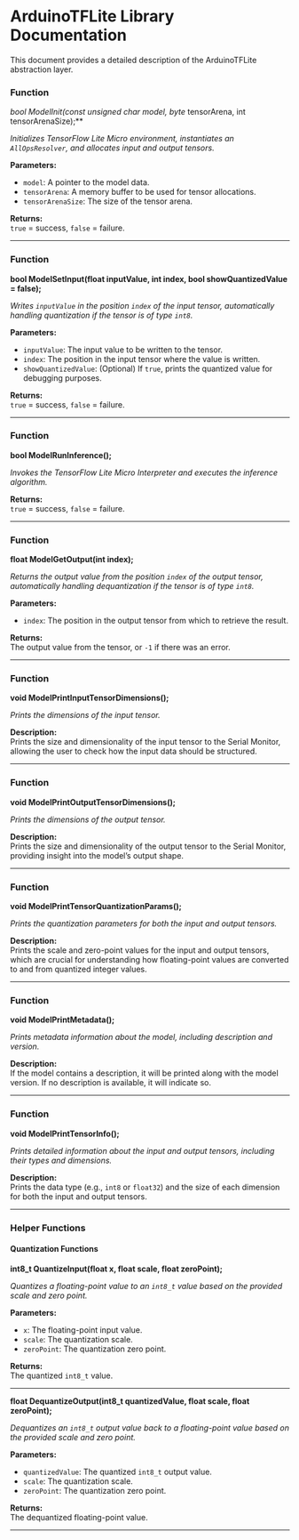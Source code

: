 # ArduinoTFLite Library Documentation

This document provides a detailed description of the ArduinoTFLite abstraction layer.

### **Function**

**bool ModelInit(const unsigned char* model, byte* tensorArena, int tensorArenaSize);**

_Initializes TensorFlow Lite Micro environment, instantiates an `AllOpsResolver`, and allocates input and output tensors._

**Parameters:**

- `model`: A pointer to the model data.
- `tensorArena`: A memory buffer to be used for tensor allocations.
- `tensorArenaSize`: The size of the tensor arena.

**Returns:**  
`true` = success, `false` = failure.

---

### **Function**

**bool ModelSetInput(float inputValue, int index, bool showQuantizedValue = false);**

_Writes `inputValue` in the position `index` of the input tensor, automatically handling quantization if the tensor is of type `int8`._

**Parameters:**

- `inputValue`: The input value to be written to the tensor.
- `index`: The position in the input tensor where the value is written.
- `showQuantizedValue`: (Optional) If `true`, prints the quantized value for debugging purposes.

**Returns:**  
`true` = success, `false` = failure.

---

### **Function**

**bool ModelRunInference();**

_Invokes the TensorFlow Lite Micro Interpreter and executes the inference algorithm._

**Returns:**  
`true` = success, `false` = failure.

---

### **Function**

**float ModelGetOutput(int index);**

_Returns the output value from the position `index` of the output tensor, automatically handling dequantization if the tensor is of type `int8`._

**Parameters:**

- `index`: The position in the output tensor from which to retrieve the result.

**Returns:**  
The output value from the tensor, or `-1` if there was an error.

---

### **Function**

**void ModelPrintInputTensorDimensions();**

_Prints the dimensions of the input tensor._

**Description:**  
Prints the size and dimensionality of the input tensor to the Serial Monitor, allowing the user to check how the input data should be structured.

---

### **Function**

**void ModelPrintOutputTensorDimensions();**

_Prints the dimensions of the output tensor._

**Description:**  
Prints the size and dimensionality of the output tensor to the Serial Monitor, providing insight into the model’s output shape.

---

### **Function**

**void ModelPrintTensorQuantizationParams();**

_Prints the quantization parameters for both the input and output tensors._

**Description:**  
Prints the scale and zero-point values for the input and output tensors, which are crucial for understanding how floating-point values are converted to and from quantized integer values.

---

### **Function**

**void ModelPrintMetadata();**

_Prints metadata information about the model, including description and version._

**Description:**  
If the model contains a description, it will be printed along with the model version. If no description is available, it will indicate so.

---

### **Function**

**void ModelPrintTensorInfo();**

_Prints detailed information about the input and output tensors, including their types and dimensions._

**Description:**  
Prints the data type (e.g., `int8` or `float32`) and the size of each dimension for both the input and output tensors.

---

### **Helper Functions**

#### **Quantization Functions**

**int8_t QuantizeInput(float x, float scale, float zeroPoint);**

_Quantizes a floating-point value to an `int8_t` value based on the provided scale and zero point._

**Parameters:**

- `x`: The floating-point input value.
- `scale`: The quantization scale.
- `zeroPoint`: The quantization zero point.

**Returns:**  
The quantized `int8_t` value.

---

**float DequantizeOutput(int8_t quantizedValue, float scale, float zeroPoint);**

_Dequantizes an `int8_t` output value back to a floating-point value based on the provided scale and zero point._

**Parameters:**

- `quantizedValue`: The quantized `int8_t` output value.
- `scale`: The quantization scale.
- `zeroPoint`: The quantization zero point.

**Returns:**  
The dequantized floating-point value.

---
